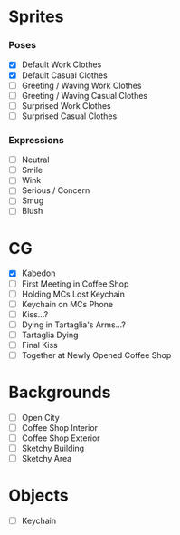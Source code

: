# Sprites  
### Poses
- [x] Default Work Clothes  
- [x] Default Casual Clothes  
- [ ] Greeting / Waving Work Clothes
- [ ] Greeting / Waving Casual Clothes  
- [ ] Surprised Work Clothes  
- [ ] Surprised Casual Clothes  
  
### Expressions
- [ ] Neutral  
- [ ] Smile  
- [ ] Wink  
- [ ] Serious / Concern  
- [ ] Smug  
- [ ] Blush  

# CG  
- [x] Kabedon  
- [ ] First Meeting in Coffee Shop  
- [ ] Holding MCs Lost Keychain  
- [ ] Keychain on MCs Phone  
- [ ] Kiss...?  
- [ ] Dying in Tartaglia's Arms...?  
- [ ] Tartaglia Dying  
- [ ] Final Kiss  
- [ ] Together at Newly Opened Coffee Shop  

# Backgrounds  
- [ ] Open City  
- [ ] Coffee Shop Interior 
- [ ] Coffee Shop Exterior  
- [ ] Sketchy Building  
- [ ] Sketchy Area  

# Objects  
- [ ] Keychain